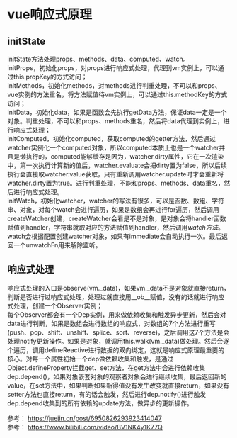 # vue响应式原理

## initState

initState方法处理props、methods、data、computed、watch。  
initProps，初始化props，对props进行响应式处理，代理到vm实例上，可以通过this.propKey的方式访问；  
initMethods，初始化methods，对methods进行判重处理，不可以和props、vue实例的方法重名，将方法赋值待vm实例上，可以通过this.methodKey的方式访问；  
initData，初始化data，如果是函数会先执行getData方法，保证data一定是一个对象。判重处理，不可以和props、methods重名，然后将data代理到实例上，进行响应式处理；  
initComputed，初始化computed，获取computed的getter方法，然后通过watcher实例化一个computed对象，所以computed本质上也是一个watcher并且是懒执行的，computed能够缓存是因为，watcher.dirty属性，它在一次渲染中，第一次执行计算新的值后，watcher.evaluate会把dirty置为false，所以后续执行会直接取watcher.value获取，只有重新调用watcher.update时才会重新将watcher.dirty置为true。进行判重处理，不能和props、methods、data重名，然后进行响应式处理。  
initWatch，初始化watcher，watcher的写法有很多，可以是函数、数组、字符串、对象，对每个watch会进行遍历，如果是数组会再进行for遍历，然后调用createWatcher创建，createWatcher会看是不是对象，是对象会将handler函数赋值到handler，字符串就取对应的方法赋值到handler，然后调用$watch方法。$watch会根据配置创建watcher对象，如果有immediate会自动执行一次。最后返回一个unwatchFn用来解除监听。  

## 响应式处理

响应式处理的入口是observe(vm._data)，如果vm._data不是对象就直接return，判断是否进行过响应式处理，处理过就直接用__ob__赋值，没有的话就进行响应式处理，创建一个Observer实例；  
每个Observer都会有一个Dep实例，用来做依赖收集和触发异步更新，然后会对data进行判断，如果是数组会进行数组的响应式，对数组的7个方法进行重写(push、pop、shift、unshift、splice、sort、reverse)，之后调用这7个方法是会处理notify更新操作。如果是对象，就调用this.walk(vm._data)做处理。然后会逐个遍历，调用defineReactive进行数据的双向绑定，这就是响应式原理最重要的核心。对每一个属性初始一个dep做依赖收集和触发，是通过Object.defineProperty拦截get、set方法，在get方法中会进行依赖收集dep.depend()，如果对象嵌套对象的观察者对象会进行继续收集，最后返回新的value，在set方法中，如果判断如果新得值没有发生改变就直接return，如果没有setter方法也直接return，有的话会触发，然后进行dep.notify()进行触发dep.depend收集到的所有依赖的update方法，做异步的更新操作。  

参考： https://juejin.cn/post/6950826293923414047  
参考： https://www.bilibili.com/video/BV1NK4y1K77Q  
